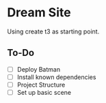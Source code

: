 # Dream Site

Using create t3 as starting point.

## To-Do

- [ ] Deploy Batman
- [ ] Install known dependencies
- [ ] Project Structure
- [ ] Set up basic scene
